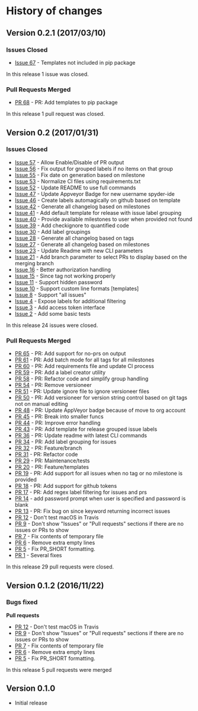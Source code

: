 # History of changes

## Version 0.2.1 (2017/03/10)

### Issues Closed

* [Issue 67](https://github.com/spyder-ide/loghub/issues/67) - Templates not included in pip package

In this release 1 issue was closed.

### Pull Requests Merged

* [PR 68](https://github.com/spyder-ide/loghub/pull/68) - PR: Add templates to pip package

In this release 1 pull request was closed.

## Version 0.2 (2017/01/31)

### Issues Closed

* [Issue 57](https://github.com/spyder-ide/loghub/issues/57) - Allow Enable/Disable of PR output
* [Issue 56](https://github.com/spyder-ide/loghub/issues/56) - Fix output for grouped labels if no items on that group
* [Issue 55](https://github.com/spyder-ide/loghub/issues/55) - Fix date on generation based on milestone
* [Issue 53](https://github.com/spyder-ide/loghub/issues/53) - Normalize CI files using requirements.txt
* [Issue 52](https://github.com/spyder-ide/loghub/issues/52) - Update README to use full commands
* [Issue 47](https://github.com/spyder-ide/loghub/issues/47) - Update Appveyor Badge for new username spyder-ide
* [Issue 46](https://github.com/spyder-ide/loghub/issues/46) - Create labels automagically on github based on template
* [Issue 42](https://github.com/spyder-ide/loghub/issues/42) - Generate all changelog based on milestones
* [Issue 41](https://github.com/spyder-ide/loghub/issues/41) - Add default template for release with issue label grouping
* [Issue 40](https://github.com/spyder-ide/loghub/issues/40) - Provide available milestones to user when provided not found
* [Issue 39](https://github.com/spyder-ide/loghub/issues/39) - Add checkignore to quantified code
* [Issue 30](https://github.com/spyder-ide/loghub/issues/30) - Add label groupings
* [Issue 28](https://github.com/spyder-ide/loghub/issues/28) - Generate all changelog based on tags
* [Issue 27](https://github.com/spyder-ide/loghub/issues/27) - Generate all changelog based on milestones
* [Issue 23](https://github.com/spyder-ide/loghub/issues/23) - Update Readme with new CLI parameters
* [Issue 21](https://github.com/spyder-ide/loghub/issues/21) - Add branch parameter to select PRs to display based on the merging branch
* [Issue 16](https://github.com/spyder-ide/loghub/issues/16) - Better authorization handling 
* [Issue 15](https://github.com/spyder-ide/loghub/issues/15) - Since tag not working properly
* [Issue 11](https://github.com/spyder-ide/loghub/issues/11) - Support hidden password
* [Issue 10](https://github.com/spyder-ide/loghub/issues/10) - Support custom line formats [templates]
* [Issue 8](https://github.com/spyder-ide/loghub/issues/8) - Support "all issues" 
* [Issue 4](https://github.com/spyder-ide/loghub/issues/4) - Expose labels for additional filtering
* [Issue 3](https://github.com/spyder-ide/loghub/issues/3) - Add access token interface
* [Issue 2](https://github.com/spyder-ide/loghub/issues/2) - Add some basic tests

In this release 24 issues were closed.

### Pull Requests Merged

* [PR 65](https://github.com/spyder-ide/loghub/pull/65) - PR: Add support for no-prs on output
* [PR 61](https://github.com/spyder-ide/loghub/pull/61) - PR: Add batch mode for all tags for all milestones
* [PR 60](https://github.com/spyder-ide/loghub/pull/60) - PR: Add requirements file and update CI process
* [PR 59](https://github.com/spyder-ide/loghub/pull/59) - PR: Add a label creator utility
* [PR 58](https://github.com/spyder-ide/loghub/pull/58) - PR: Refactor code and simplify group handling
* [PR 54](https://github.com/spyder-ide/loghub/pull/54) - PR: Remove versioneer
* [PR 51](https://github.com/spyder-ide/loghub/pull/51) - PR: Update ignore file to ignore versioneer files
* [PR 50](https://github.com/spyder-ide/loghub/pull/50) - PR: Add versioneer for version string control based on git tags not on manual editing
* [PR 48](https://github.com/spyder-ide/loghub/pull/48) - PR: Update AppVeyor badge because of move to org account
* [PR 45](https://github.com/spyder-ide/loghub/pull/45) - PR: Break into smaller funcs
* [PR 44](https://github.com/spyder-ide/loghub/pull/44) - PR: Improve error handling
* [PR 43](https://github.com/spyder-ide/loghub/pull/43) - PR: Add template for release grouped issue labels
* [PR 36](https://github.com/spyder-ide/loghub/pull/36) - PR: Update readme with latest CLI commands
* [PR 34](https://github.com/spyder-ide/loghub/pull/34) - PR: Add label grouping for issues 
* [PR 32](https://github.com/spyder-ide/loghub/pull/32) - PR: Feature/branch
* [PR 31](https://github.com/spyder-ide/loghub/pull/31) - PR: Refactor code
* [PR 29](https://github.com/spyder-ide/loghub/pull/29) - PR: Maintenance/tests
* [PR 20](https://github.com/spyder-ide/loghub/pull/20) - PR: Feature/templates
* [PR 19](https://github.com/spyder-ide/loghub/pull/19) - PR: Add support for all issues when no tag or no milestone is provided
* [PR 18](https://github.com/spyder-ide/loghub/pull/18) - PR: Add support for github tokens
* [PR 17](https://github.com/spyder-ide/loghub/pull/17) - PR: Add regex label filtering for issues and prs
* [PR 14](https://github.com/spyder-ide/loghub/pull/14) - add password prompt when user is specified and password is blank
* [PR 13](https://github.com/spyder-ide/loghub/pull/13) - PR: Fix bug on since keyword returning incorrect issues
* [PR 12](https://github.com/spyder-ide/loghub/pull/12) - Don't test macOS in Travis
* [PR 9](https://github.com/spyder-ide/loghub/pull/9) - Don't show "Issues" or "Pull requests" sections if there are no issues or PRs to show
* [PR 7](https://github.com/spyder-ide/loghub/pull/7) - Fix contents of temporary file
* [PR 6](https://github.com/spyder-ide/loghub/pull/6) - Remove extra empty lines
* [PR 5](https://github.com/spyder-ide/loghub/pull/5) - Fix PR_SHORT formatting.
* [PR 1](https://github.com/spyder-ide/loghub/pull/1) - Several fixes

In this release 29 pull requests were closed.

## Version 0.1.2 (2016/11/22)

### Bugs fixed

**Pull requests**

* [PR 12](https://github.com/spyder-ide/loghub/pull/12) - Don't test macOS in Travis
* [PR 9](https://github.com/spyder-ide/loghub/pull/9) - Don't show "Issues" or "Pull requests" sections if there are no issues or PRs to show
* [PR 7](https://github.com/spyder-ide/loghub/pull/7) - Fix contents of temporary file
* [PR 6](https://github.com/spyder-ide/loghub/pull/6) - Remove extra empty lines
* [PR 5](https://github.com/spyder-ide/loghub/pull/5) - Fix PR_SHORT formatting.

In this release 5 pull requests were merged

## Version 0.1.0

* Initial release
